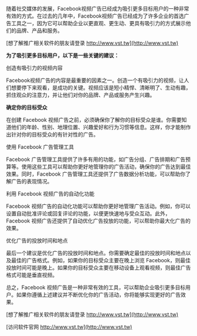 随着社交媒体的发展，Facebook视频广告已经成为吸引更多目标用户的一种非常有效的方式。在过去的几年中，Facebook视频广告已经成为了许多企业的首选广告工具之一，因为它可以帮助企业以更直观、更生动、更具有吸引力的方式展示他们的品牌、产品和服务。

[想了解推广相关软件的朋友请登录 http://www.vst.tw](http://www.vst.tw)

**为了吸引更多目标用户，以下是一些关键的建议：**

创造有吸引力的视频内容

Facebook视频广告的内容是最重要的因素之一。创造一个有吸引力的视频，让人们想要停下来观看，是成功的关键。视频应该是短小精悍、清晰明了、生动有趣，抓住观众的注意力，并让他们对你的品牌、产品或服务产生兴趣。

**确定你的目标受众**

在创建 Facebook 视频广告之前，必须确保你了解你的目标受众是谁。你需要知道他们的年龄、性别、地理位置、兴趣爱好和行为习惯等信息。这样，你才能制作出针对你的目标受众的有针对性的广告。

使用 Facebook 广告管理工具

Facebook 广告管理工具提供了许多有用的功能，如广告分组、广告排期和广告预算等。使用这些工具可以帮助你更好地管理你的广告活动，确保你的广告达到最佳效果。同时，Facebook 广告管理工具还提供了广告数据分析功能，可以帮助你了解广告的表现情况。

利用 Facebook 视频广告的自动化功能

Facebook 视频广告的自动化功能可以帮助你更好地管理广告活动。例如，你可以设置自动批准评论或回复评论的功能，以便更快速地与受众互动。此外，Facebook 视频广告还提供了自动优化广告投放的功能，可以帮助你最大化广告的效果。

优化广告的投放时间和地点

最后一个建议是优化广告的投放时间和地点。你需要确定最佳的投放时间和地点以及最佳的广告格式。例如，如果你的目标受众主要在晚上浏览 Facebook，则最佳投放时间可能是晚上。如果你的目标受众主要在移动设备上观看视频，则最佳广告格式可能是垂直视频。

总之，Facebook 视频广告是一种非常有效的工具，可以帮助企业吸引更多目标用户。如果你遵循上述建议并不断优化你的广告活动，你将能够实现更好的广告效果。

[想了解推广相关软件的朋友请登录 http://www.vst.tw](http://www.vst.tw)


[访问软件官网 http://www.vst.tw](http://www.vst.tw)

